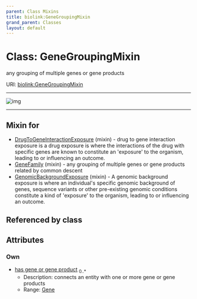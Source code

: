 ```yaml
---
parent: Class Mixins
title: biolink:GeneGroupingMixin
grand_parent: Classes
layout: default
---
```


# Class: GeneGroupingMixin


any grouping of multiple genes or gene products

URI: [biolink:GeneGroupingMixin](https://w3id.org/biolink/vocab/GeneGroupingMixin)


---

![img](https://yuml.me/diagram/nofunky;dir:TB/class/[Gene]%3Chas%20gene%20or%20gene%20product%200..%2A-%20[GeneGroupingMixin],[GenomicBackgroundExposure]uses%20-.-%3E[GeneGroupingMixin],[GeneFamily]uses%20-.-%3E[GeneGroupingMixin],[DrugToGeneInteractionExposure]uses%20-.-%3E[GeneGroupingMixin],[GenomicBackgroundExposure],[GeneFamily],[Gene],[DrugToGeneInteractionExposure])

---


## Mixin for

 * [DrugToGeneInteractionExposure](DrugToGeneInteractionExposure.md) (mixin)  - drug to gene interaction exposure is a drug exposure is where the interactions of the drug with specific genes are known to constitute an 'exposure' to the organism, leading to or influencing an outcome.
 * [GeneFamily](GeneFamily.md) (mixin)  - any grouping of multiple genes or gene products related by common descent
 * [GenomicBackgroundExposure](GenomicBackgroundExposure.md) (mixin)  - A genomic background exposure is where an individual's specific genomic background of genes, sequence variants or other pre-existing genomic conditions constitute a kind of 'exposure' to the organism, leading to or influencing an outcome.

## Referenced by class


## Attributes


### Own

 * [has gene or gene product](has_gene_or_gene_product.md)  <sub>0..\*</sub>
     * Description: connects an entity with one or more gene or gene products
     * Range: [Gene](Gene.md)
